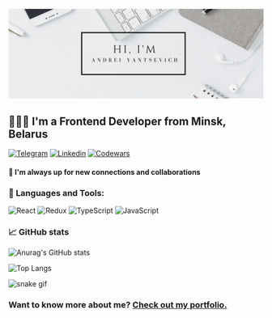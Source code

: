[![Andrei GitHub Banner](./MyBanner.png)](https://yantsev1ch.github.io/portfolio/)
## 👨🏻‍💻 I'm a Frontend Developer from Minsk, Belarus

[![Telegram](https://img.shields.io/badge/-Telegram-282c34?style=for-the-badge&logo=telegram)](https://t.me/yantsev1ch)
[![Linkedin](https://img.shields.io/badge/-Linkedin-282c34?style=for-the-badge&logo=linkedin&logoColor=4285B4)](https://www.linkedin.com/in/andrei-yantsevich/)
[![Codewars](https://img.shields.io/badge/-Codewars-282c34?style=for-the-badge&logo=codewars&logoColor=red)](https://www.codewars.com/users/yantsev1ch)

#### 🎯 I'm  always up for new connections and collaborations
### 💼 Languages and Tools:
![React](https://img.shields.io/badge/-React-282c34?style=for-the-badge&logo=react)
![Redux](https://img.shields.io/badge/-Redux-282c34?style=for-the-badge&logo=redux&logoColor=764ABC)
![TypeScript](https://img.shields.io/badge/-TypeScript-282c34?style=for-the-badge&logo=typeScript)
![JavaScript](https://img.shields.io/badge/-JavaScript-282c34?style=for-the-badge&logo=javaScript)

### &#x1f4c8; GitHub stats
![Anurag's GitHub stats](https://github-readme-stats.vercel.app/api?username=yantsev1ch&hide=stars,contribs&show_icons=true&theme=dracula)

![Top Langs](https://github-readme-stats.vercel.app/api/top-langs/?username=yantsev1ch&layout=compact&theme=dracula)

![snake gif](https://github.com/VictoriaDanilenko/VictoriaDanilenko/blob/output/github-contribution-grid-snake.gif)

### Want to know more about me? [Check out my portfolio.](https://yantsev1ch.github.io/portfolio/)
